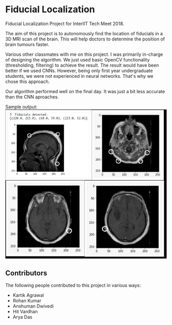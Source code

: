 # Fiducial Localization
Fiducial Localization Project for InterIIT Tech Meet 2018.

The aim of this project is to autonomously find the location 
of fiducials in a 3D MRI scan of the brain. This will help 
doctors to determine the position of brain tumours faster.

Various other classmates with me on this project. I was primarily 
in-charge of designing the algorithm. We just used basic 
OpenCV functionality (thresholding, filtering) to achieve
the result. The result would have been better if we used CNNs. 
However, being only first year undergraduate students, we 
were not experienced in neural networks. That's why we chose 
this approach.

Our algorithm performed well on the final day. It was just a bit
less accurate than the CNN aproaches.

Sample output:
![](results.jpg)

## Contributors
The following people contributed to this project in various ways:

* Kartik Agrawal
* Rohan Kumar
* Anshuman Dwivedi
* Hit Vardhan
* Arya Das
